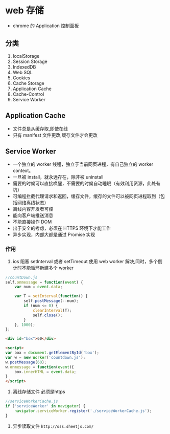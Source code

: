 # web 存储

*   chrome 的 Application 控制面板

## 分类

1.  localStorage
1.  Session Storage
1.  IndexedDB
1.  Web SQL
1.  Cookies
1.  Cache Storage
1.  Application Cache
1.  Cache-Control
1.  Service Worker

## Application Cache

*   文件总是从缓存取,即使在线
*   只有 manifest 文件更改,缓存文件才会更改

## Service Worker

*   一个独立的 worker 线程，独立于当前网页进程，有自己独立的 worker context。
*   一旦被 install，就永远存在，除非被 uninstall
*   需要的时候可以直接唤醒，不需要的时候自动睡眠（有效利用资源，此处有坑）
*   可编程拦截代理请求和返回，缓存文件，缓存的文件可以被网页进程取到（包括网络离线状态）
*   离线内容开发者可控
*   能向客户端推送消息
*   不能直接操作 DOM
*   出于安全的考虑，必须在 HTTPS 环境下才能工作
*   异步实现，内部大都是通过 Promise 实现

### 作用

1.  ios 阻塞 setInterval 或者 setTimeout
    使用 web worker 解决,同时，多个倒计时不能循环新建多个 worker

```js
//countDown.js
self.onmessage = function(event) {
    var num = event.data;

    var T = setInterval(function() {
        self.postMessage(--num);
        if (num <= 0) {
            clearInterval(T);
            self.close();
        }
    }, 1000);
};
```

```html
<div id="box">60</div>

<script>
var box = document.getElementById('box');
var w = new Worker('countdown.js');
w.postMessage(60);
w.onmessage = function(event){
    box.innerHTML = event.data;
}
</script>
```

1. 离线存储文件  必须是https

```js
//serviceWorkerCache.js
if ('serviceWorker' in navigator) {
    navigator.serviceWorker.register('./serviceWorkerCache.js');
}
```


1.  异步读取文件 `http://oss.sheetjs.com/`
